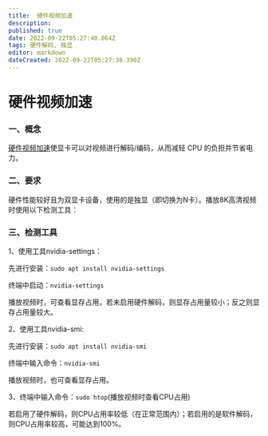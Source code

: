 ```yaml
---
title:  硬件视频加速 
description: 
published: true
date: 2022-09-22T05:27:40.064Z
tags: 硬件解码, 独显
editor: markdown
dateCreated: 2022-09-22T05:27:38.390Z
---
```


# 硬件视频加速

### 一、概念

[硬件视频加速](https://en.wikipedia.org/wiki/Graphics_processing_unit#GPU_accelerated_video_decoding)使显卡可以对视频进行解码/编码，从而减轻 CPU 的负担并节省电力。

### 二、要求

硬件性能较好且为双显卡设备，使用的是独显（即切换为N卡）。播放8K高清视频时使用以下检测工具：

### 三、检测工具

1、使用工具nvidia-settings：

先进行安装：`sudo apt install nvidia-settings`

终端中启动：`nvidia-settings`

播放视频时，可查看显存占用，若未启用硬件解码，则显存占用量较小；反之则显存占用量较大。

2、使用工具nvidia-smi:

先进行安装：`sudo apt install nvidia-smi`

终端中输入命令：`nvidia-smi`

播放视频时，也可查看显存占用。

3、终端中输入命令：`sudo htop`(播放视频时查看CPU占用)

若启用了硬件解码，则CPU占用率较低（在正常范围内）；若启用的是软件解码，则CPU占用率较高，可能达到100%。